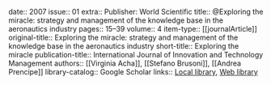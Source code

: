 date:: 2007
issue:: 01
extra:: Publisher: World Scientific
title:: @Exploring the miracle: strategy and management of the knowledge base in the aeronautics industry
pages:: 15–39
volume:: 4
item-type:: [[journalArticle]]
original-title:: Exploring the miracle: strategy and management of the knowledge base in the aeronautics industry
short-title:: Exploring the miracle
publication-title:: International Journal of Innovation and Technology Management
authors:: [[Virginia Acha]], [[Stefano Brusoni]], [[Andrea Prencipe]]
library-catalog:: Google Scholar
links:: [Local library](zotero://select/library/items/2NVMUJM6), [Web library](https://www.zotero.org/users/6520516/items/2NVMUJM6)

